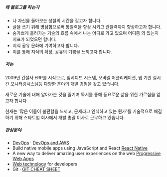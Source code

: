 

##### 왜 블로그를 하는가

- 나 자신을 돌아보는 성찰의 시간을 갖고자 합니다.
- 글을 쓰기 위해 명삼함으로써 통찰력을 향상 시키고 관찰력까지 향상하고자 합니다. 
- 숨가쁘게 흘러가는 기술의 흐름 속에서 나는 어디로 가고 있으며 어디쯤 와 있는지 지표가 되었으면 합니다. 
- 지식 공유 문화에 기여하고자 합니다. 
- 이를 통해 지식의 확장, 공유의 기쁨을 느끼고자 합니다. 

##### 저는
2009년 건설사 ERP를 시작으로, 임베디드 시스템, 모바일 어플리케이션, 웹 기반 실시간 모니터링시스템등 다양한 분야의 개발 경험을 갖고 있습니다.  

새로운 기술에 대해 알아가는 것을 즐기며 독서를 통해 풍요로운 삶을 위한 가르침을 얻고자 합니다.    

현재는 '많은 이들이 불편함을 느끼고, 문제라고 인식하고 있는 뭔가'를 기술적으로 해결하기 위해 스타트업 회사에서 개발 총괄 이사로 근무하고 있습니다.   


##### 관심분야

- [DevOps](https://ko.wikipedia.org/wiki/%EB%8D%B0%EB%B8%8C%EC%98%B5%EC%8A%A4) · [DevOps and AWS](https://aws.amazon.com/devops/)
- Build native mobile apps using JavaScript and React [React Native](http://facebook.github.io/react-native/)
- A new way to deliver amazing user experiences on the web [Progressive Web Apps](https://developers.google.com/web/progressive-web-apps/)
- [Web technology](https://developer.mozilla.org/en-US/docs/Web) for developers
- Git · [GIT CHEAT SHEET](https://services.github.com/on-demand/downloads/github-git-cheat-sheet.pdf)


